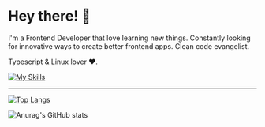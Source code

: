  # Hey there! 🤙
 
 I'm a Frontend Developer that love learning new things. Constantly looking for innovative ways to create better frontend apps. Clean code evangelist.      
 
Typescript & Linux lover ❤️. 

[![My Skills](https://skillicons.dev/icons?i=angular,vue,react,nodejs,nuxtjs,dotnet,linux,js,ts,vscode)](https://skillicons.dev)

<hr>


[![Top Langs](https://github-readme-stats.vercel.app/api/top-langs/?username=henriquecustodia&layout=compact&theme=radical)](https://github.com/anuraghazra/github-readme-stats)
 
![Anurag's GitHub stats](https://github-readme-stats.vercel.app/api?username=henriquecustodia&show_icons=true&theme=radical)

